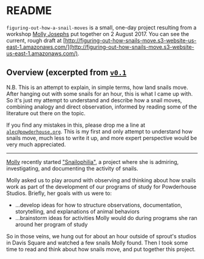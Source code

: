 # README

`figuring-out-how-a-snail-moves` is a small, one-day project resulting from a workshop [Molly Josephs](https://mollyj.org) put together on 2 August 2017.  You can see the current, rough draft at [http://figuring-out-how-snails-move.s3-website-us-east-1.amazonaws.com/](http://figuring-out-how-snails-move.s3-website-us-east-1.amazonaws.com/).

## Overview (excerpted from [`v0.1`](http://figuring-out-how-snails-move.s3-website-us-east-1.amazonaws.com/#overview)

N.B. This is an attempt to explain, in simple terms, how land snails move. After hanging out with some snails for an hour, this is what I came up with. So it's just my attempt to understand and describe how a snail moves, combining analogy and direct observation, informed by reading some of the literature out there on the topic.

If you find any mistakes in this, please drop me a line at [`alec@powderhouse.org`](mailto:alec@powderhouse.org). This is my first and only attempt to understand how snails move, much less to write it up, and more expert perspective would be very much appreciated.

------------------------------------------------------------------------

[Molly](http://mollyj.org) recently started ["Snailophilia"](http://mollyj.org/projects/snails.html), a project where she is admiring, investigating, and documenting the activity of snails.

Molly asked us to play around with observing and thinking about how snails work as part of the development of our programs of study for Powderhouse Studios.  Briefly, her goals with us were to:

-   …develop ideas for how to structure observations, documentation, storytelling, and explanations of animal behaviors
-   …brainstorm ideas for activities Molly would do during programs she ran around her program of study

So in those veins, we hung out for about an hour outside of sprout's studios in Davis Square and watched a few snails Molly found. Then I took some time to read and think about how snails move, and put together this project.